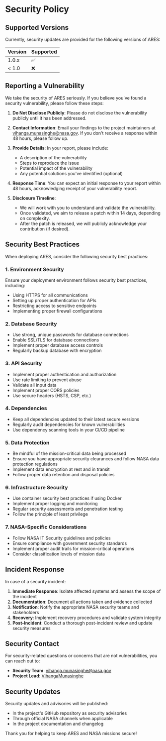 # Security Policy

## Supported Versions

Currently, security updates are provided for the following versions of ARES:

| Version | Supported          |
| ------- | ------------------ |
| 1.0.x   | :white_check_mark: |
| < 1.0   | :x:                |

## Reporting a Vulnerability

We take the security of ARES seriously. If you believe you've found a security vulnerability, please follow these steps:

1. **Do Not Disclose Publicly**: Please do not disclose the vulnerability publicly until it has been addressed.

2. **Contact Information**: Email your findings to the project maintainers at [vihanga.munasinghe@nasa.gov](mailto:vihanga.munasinghe@nasa.gov). If you don't receive a response within 48 hours, please follow up.

3. **Provide Details**: In your report, please include:
   - A description of the vulnerability
   - Steps to reproduce the issue
   - Potential impact of the vulnerability
   - Any potential solutions you've identified (optional)

4. **Response Time**: You can expect an initial response to your report within 48 hours, acknowledging receipt of your vulnerability report.

5. **Disclosure Timeline**:
   - We will work with you to understand and validate the vulnerability.
   - Once validated, we aim to release a patch within 14 days, depending on complexity.
   - After the patch is released, we will publicly acknowledge your contribution (if desired).

## Security Best Practices

When deploying ARES, consider the following security best practices:

### 1. Environment Security
Ensure your deployment environment follows security best practices, including:
- Using HTTPS for all communications
- Setting up proper authentication for APIs
- Restricting access to sensitive endpoints
- Implementing proper firewall configurations

### 2. Database Security
- Use strong, unique passwords for database connections
- Enable SSL/TLS for database connections
- Implement proper database access controls
- Regularly backup database with encryption

### 3. API Security
- Implement proper authentication and authorization
- Use rate limiting to prevent abuse
- Validate all input data
- Implement proper CORS policies
- Use secure headers (HSTS, CSP, etc.)

### 4. Dependencies
- Keep all dependencies updated to their latest secure versions
- Regularly audit dependencies for known vulnerabilities
- Use dependency scanning tools in your CI/CD pipeline

### 5. Data Protection
- Be mindful of the mission-critical data being processed
- Ensure you have appropriate security clearances and follow NASA data protection regulations
- Implement data encryption at rest and in transit
- Follow proper data retention and disposal policies

### 6. Infrastructure Security
- Use container security best practices if using Docker
- Implement proper logging and monitoring
- Regular security assessments and penetration testing
- Follow the principle of least privilege

### 7. NASA-Specific Considerations
- Follow NASA IT Security guidelines and policies
- Ensure compliance with government security standards
- Implement proper audit trails for mission-critical operations
- Consider classification levels of mission data

## Incident Response

In case of a security incident:

1. **Immediate Response**: Isolate affected systems and assess the scope of the incident
2. **Documentation**: Document all actions taken and evidence collected
3. **Notification**: Notify the appropriate NASA security teams and stakeholders
4. **Recovery**: Implement recovery procedures and validate system integrity
5. **Post-Incident**: Conduct a thorough post-incident review and update security measures

## Security Contact

For security-related questions or concerns that are not vulnerabilities, you can reach out to:

- **Security Team**: [vihanga.munasinghe@nasa.gov](mailto:vihanga.munasinghe@nasa.gov)
- **Project Lead**: [VihangaMunasinghe](https://github.com/VihangaMunasinghe)

## Security Updates

Security updates and advisories will be published:
- In the project's GitHub repository as security advisories
- Through official NASA channels when applicable
- In the project documentation and changelog

Thank you for helping to keep ARES and NASA missions secure!